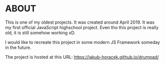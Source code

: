 # ABOUT
This is one of my oldest projects. It was created around April 2019.
It was my first official JavaScript highschool project.
Even tho this project is really old, it is still somehow working xD.


I would like to recreate this project in some modern JS Framework someday in the future.


The project is hosted at this URL:
https://jakub-horacek.github.io/drumpad/
